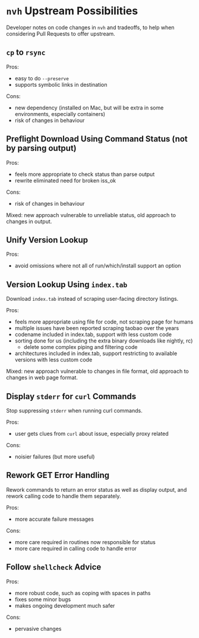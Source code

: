 # `nvh` Upstream Possibilities

Developer notes on code changes in `nvh` and tradeoffs, to help when considering Pull Requests to offer upstream.

## `cp` to `rsync`

Pros:

- easy to do `--preserve`
- supports symbolic links in destination

Cons:

- new dependency (installed on Mac, but will be extra in some environments,  especially containers)
- risk of changes in behaviour

## Preflight Download Using Command Status (not by parsing output)

Pros:

- feels more appropriate to check status than parse output
- rewrite eliminated need for broken iss_ok

Cons:

- risk of changes in behaviour

Mixed: new approach vulnerable to unreliable status, old approach to changes in output.

## Unify Version Lookup

Pros:

- avoid omissions where not all of run/which/install support an option

## Version Lookup Using `index.tab`

Download `index.tab` instead of scraping user-facing directory listings.

Pros:

- feels more appropriate using file for code, not scraping page for humans
- multiple issues have been reported scraping taobao over the years
- codename included in index.tab, support with less custom code
- sorting done for us (including the extra binary downloads like nightly, rc)
    - delete some complex piping and filtering code
- architectures included in index.tab, support restricting to available versions with less custom code

Mixed: new approach vulnerable to changes in file format, old approach to changes in web page format.

## Display `stderr` for `curl` Commands

Stop suppressing `stderr` when running curl commands.

Pros:

- user gets clues from `curl` about issue, especially proxy related

Cons:

- noisier failures (but more useful)

## Rework GET Error Handling

Rework commands to return an error status as well as display output, and rework calling code to handle them separately.

Pros:

- more accurate failure messages

Cons:

- more care required in routines now responsible for status
- more care required in calling code to handle error

## Follow `shellcheck` Advice

Pros:

- more robust code, such as coping with spaces in paths
- fixes some minor bugs
- makes ongoing development much safer

Cons:

- pervasive changes
